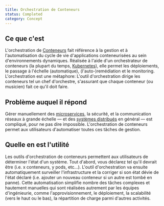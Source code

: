 ```yaml
---
title: Orchestration de Conteneurs
status: Completed
category: Concept
---
```


## Ce que c'est

L'orchestration de [Conteneurs](/fr/container/) fait référence à la gestion et à l'automatisation du cycle de vie d'applications conteneurisées au sein d'environnements dynamiques.
Réalisée à l'aide d'un orchestrateur de conteneurs (la plupart du temps, [Kubernetes](/fr/kubernetes)), elle permet les déploiements, le passage à l'échelle (automatique), (l'auto-)remédiation et le monitoring.
L'orchestration est une métaphore:
L'outil d'orchestration dirige les conteneurs tel un chef d'orchestre, s'assurant que chaque conteneur (ou musicien) fait ce qu'il doit faire.

## Problème auquel il répond

Gérer manuellement des [microservices](/fr/microservices-architecture), la sécurité, et la communication réseaux à grande échelle — et des [systèmes distribués](/fr/distributed-systems) en général — est compliqué, pour ne pas dire impossible.
L'orchestration de conteneurs permet aux utilisateurs d'automatiser toutes ces tâches de gestion.

## Quelle en est l'utilité

Les outils d'orchestration de conteneurs permettent aux utilisateurs de déterminer l'état d'un système.
Tout d'abord, vous déclarez tel qu'il devrait être (i.e. x conteneurs, y pods, etc...).
L'outil d'orchestration va ensuite automatiquement surveiller l'infrastructure et la corriger si son état dévie de l'état déclaré (i.e. ajouter un nouveau conteneur si un autre est tombé en panne).
Cette automatisation simplifie nombre des tâches complexes et hautement manuelles qui sont réalisées autrement par les équipes d'ingénieurie, comme l'approvisionnement, le déploiement, la scalabilité (vers le haut ou le bas), la répartition de charge parmi d'autres activités.
